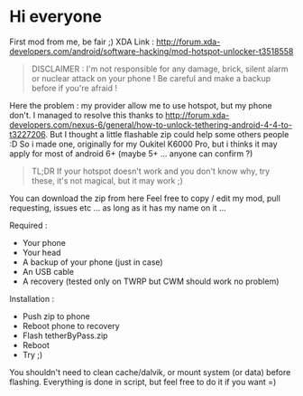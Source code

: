 # Hi everyone

First mod from me, be fair ;)
XDA Link : http://forum.xda-developers.com/android/software-hacking/mod-hotspot-unlocker-t3518558


> DISCLAIMER :
> I'm not responsible for any damage, brick, silent alarm or nuclear attack on your phone !
> Be careful and make a backup before if you're afraid !

Here the problem : my provider allow me to use hotspot, but my phone don't.
I managed to resolve this thanks to http://forum.xda-developers.com/nexus-6/general/how-to-unlock-tethering-android-4-4-to-t3227206.
But I thought a little flashable zip could help some others people :D
So i made one, originally for my Oukitel K6000 Pro, but i thinks it may apply for most of android 6+ (maybe 5+ ... anyone can confirm ?)

> TL;DR
> If your hotspot doesn't work and you don't know why, try these, it's not magical, but it may work ;)

You can download the zip from here
Feel free to copy / edit my mod, pull requesting, issues etc ... as long as it has my name on it ...

Required :
- Your phone
- Your head
- A backup of your phone (just in case)
- An USB cable
- A recovery (tested only on TWRP but CWM should work no problem)

Installation :
- Push zip to phone
- Reboot phone to recovery
- Flash tetherByPass.zip
- Reboot
- Try ;)

You shouldn't need to clean cache/dalvik, or mount system (or data) before flashing.
Everything is done in script, but feel free to do it if you want =)
